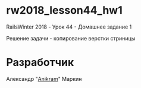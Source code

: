 # rw2018_lesson44_hw1
RailsWinter 2018 - Урок 44 - Домашнее задание 1

Решение задачи - копирование верстки стриницы

# Разработчик
Александр "[Anikram](https://github.com/Anikram)" Маркин
